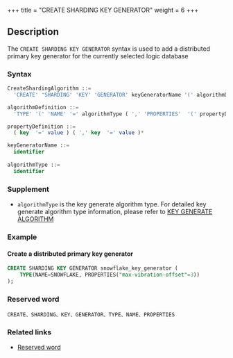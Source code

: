 +++
title = "CREATE SHARDING KEY GENERATOR"
weight = 6
+++

## Description

The `CREATE SHARDING KEY GENERATOR` syntax is used to add a distributed primary key generator for the currently selected logic database

### Syntax

```SQL
CreateShardingAlgorithm ::=
  'CREATE' 'SHARDING' 'KEY' 'GENERATOR' keyGeneratorName '(' algorithmDefinition ')'

algorithmDefinition ::=
  'TYPE' '(' 'NAME' '=' algorithmType ( ',' 'PROPERTIES'  '(' propertyDefinition  ')' )?')'  

propertyDefinition ::=
  ( key  '=' value ) ( ',' key  '=' value )*

keyGeneratorName ::=
  identifier
  
algorithmType ::=
  identifier
```

### Supplement

- `algorithmType` is the key generate algorithm type. For detailed key generate algorithm type information, please refer to [KEY GENERATE ALGORITHM](en/user-manual/shardingsphere-jdbc/builtin-algorithm/keygen/)

### Example

#### Create a distributed primary key generator

```SQL
CREATE SHARDING KEY GENERATOR snowflake_key_generator (
    TYPE(NAME=SNOWFLAKE, PROPERTIES("max-vibration-offset"=3))
);
```

### Reserved word

    CREATE、SHARDING、KEY、GENERATOR、TYPE、NAME、PROPERTIES

### Related links
- [Reserved word](/en/reference/distsql/syntax/reserved-word/)

